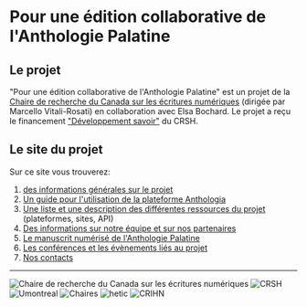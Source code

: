 # Pour une édition collaborative de l'Anthologie Palatine


## Le projet
"Pour une édition collaborative de l'Anthologie Palatine" est un projet de la [Chaire de recherche du Canada sur les écritures numériques](http://ecrituresnumeriques.ca) (dirigée par Marcello Vitali-Rosati) en collaboration avec Elsa Bochard. Le projet a reçu le financement ["Développement savoir"](http://www.sshrc-crsh.gc.ca/funding-financement/programs-programmes/insight_development_grants-subventions_de_developpement_savoir-fra.aspx) du CRSH.

## Le site du projet

Sur ce site vous trouverez: 
1. [des informations générales sur le projet](pages/about.md)
2. [Un guide pour l'utilisation de la plateforme Anthologia](pages/documentation.md)
3. [Une liste et une description des différentes ressources du projet](pages/ressources.md) (plateformes, sites, API)
4. [Des informations sur notre équipe et sur nos partenaires](pages/partenaires.md)
5. [Le manuscrit numérisé de l'Anthologie Palatine](pages/manuscrit.md)
6. [Les conférences et les évènements liés au projet](pages/conferences.md)
7. [Nos contacts](pages/contacts.md)


---

![Chaire de recherche du Canada sur les écritures numériques](http://vitalirosati.net/chaire/img/logo.png)
![CRSH](https://www.congres2017.ca/sites/default/files/sites/default/uploads/Logos/sshrc_logo_fr.jpg) 
![Umontreal](https://upload.wikimedia.org/wikipedia/en/thumb/4/4b/Universite_de_Montreal_logo.svg/640px-Universite_de_Montreal_logo.svg.png) 
![Chaires](http://vitalirosati.net/chaire/img/chaires.png) 
![hetic](http://www.studywork.fr/bundles/studyworkprototype/img/LOGO_HETIC.png) 
![CRIHN](http://i.imgur.com/tvZYHDY.png)

